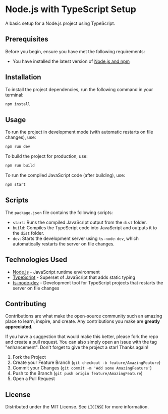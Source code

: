 # Node.js with TypeScript Setup

A basic setup for a Node.js project using TypeScript.

## Prerequisites

Before you begin, ensure you have met the following requirements:
* You have installed the latest version of [Node.js and npm](https://nodejs.org/)

## Installation

To install the project dependencies, run the following command in your terminal:

```bash
npm install
```

## Usage

To run the project in development mode (with automatic restarts on file changes), use:

```bash
npm run dev
```

To build the project for production, use:

```bash
npm run build
```

To run the compiled JavaScript code (after building), use:

```bash
npm start
```

## Scripts

The `package.json` file contains the following scripts:

* `start`: Runs the compiled JavaScript output from the `dist` folder.
* `build`: Compiles the TypeScript code into JavaScript and outputs it to the `dist` folder.
* `dev`: Starts the development server using `ts-node-dev`, which automatically restarts the server on file changes.

## Technologies Used

* [Node.js](https://nodejs.org/) - JavaScript runtime environment
* [TypeScript](https://www.typescriptlang.org/) - Superset of JavaScript that adds static typing
* [ts-node-dev](https://github.com/wclr/ts-node-dev) - Development tool for TypeScript projects that restarts the server on file changes

## Contributing

Contributions are what make the open-source community such an amazing place to learn, inspire, and create. Any contributions you make are **greatly appreciated**.

If you have a suggestion that would make this better, please fork the repo and create a pull request. You can also simply open an issue with the tag "enhancement".
Don't forget to give the project a star! Thanks again!

1.  Fork the Project
2.  Create your Feature Branch (`git checkout -b feature/AmazingFeature`)
3.  Commit your Changes (`git commit -m 'Add some AmazingFeature'`)
4.  Push to the Branch (`git push origin feature/AmazingFeature`)
5.  Open a Pull Request

## License

Distributed under the MIT License. See `LICENSE` for more information.
